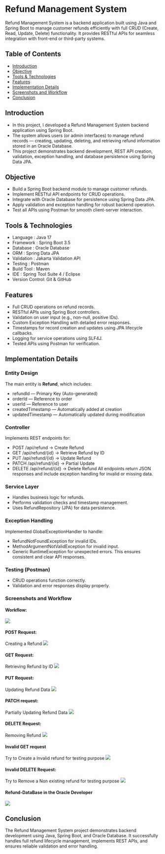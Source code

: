 # Refund Management System
Refund Management System is a backend application built using Java and Spring Boot to manage customer refunds efficiently with full CRUD (Create, Read, Update, Delete) functionality. It provides RESTful APIs for seamless integration with front-end or third-party systems.

## Table of Contents

- [Introduction](#Introduction)
- [Objective](#Objective)
- [Tools & Technologies](#Tools-&-Technologies)
- [Features](#Features)
- [Implementation Details](#Implementation-Details)
- [Screenshots and Workflow](#Screenshots-and-Workflow)
- [Conclusion](#Conclusion)

## Introduction
- In this project, I developed a Refund Management System backend application using Spring Boot.
- The system allows users (or admin interfaces) to manage refund records — creating, updating, deleting, and retrieving refund information stored in an Oracle Database.
- This project demonstrates backend development, REST API creation, validation, exception handling, and database persistence using Spring Data JPA.

## Objective
- Build a Spring Boot backend module to manage customer refunds.
- Implement RESTful API endpoints for CRUD operations.
- Integrate with Oracle Database for persistence using Spring Data JPA.
- Apply validation and exception handling for robust backend operation.
- Test all APIs using Postman for smooth client-server interaction.

## Tools & Technologies
- Language       : Java 17
- Framework      : Spring Boot 3.5
- Database       : Oracle Database
- ORM            : Spring Data JPA
- Validation     : Jakarta Validation API
- Testing        : Postman
- Build Tool     : Maven
- IDE            : Spring Tool Suite 4 / Eclipse
- Version Control: Git & GitHub

## Features
- Full CRUD operations on refund records.
- RESTful APIs using Spring Boot controllers.
- Validation on user input (e.g., non-null, positive IDs).
- Custom Exception Handling with detailed error responses.
- Timestamps for record creation and updates using JPA lifecycle callbacks.
- Logging for service operations using SLF4J.
- Tested APIs using Postman for verification.

## Implementation Details
### Entity Design
The main entity is **Refund**, which includes:
- refundId — Primary Key (Auto-generated)
- orderId — Reference to order
- userId — Reference to user
- createdTimestamp — Automatically added at creation
- updatedTimestamp — Automatically updated during modification

### Controller
Implements REST endpoints for:
- POST /api/refund → Create Refund
- GET /api/refund/{id} → Retrieve Refund by ID
- PUT /api/refund/{id} → Update Refund
- PATCH /api/refund/{id} → Partial Update
- DELETE /api/refund/{id} → Delete Refund
All endpoints return JSON responses and include exception handling for invalid or missing data.

### Service Layer
- Handles business logic for refunds.
- Performs validation checks and timestamp management.
- Uses RefundRepository (JPA) for data persistence.

### Exception Handling
Implemented GlobalExceptionHandler to handle:
- RefundNotFoundException for invalid IDs.
- MethodArgumentNotValidException for invalid input.
- Generic RuntimeException for unexpected errors.
This ensures consistent and clear API responses.

### Testing (Postman)
- CRUD operations function correctly.
- Validation and error responses display properly.

### Screenshots and Workflow
#### Workflow:
![](https://github.com/Sudharshan2024/Virtual-Art-Gallery/blob/24d4a947d0f76dacd63154d3afc349a9019d3a13/WorkFlow.jpg)
#### POST Request:
Creating a Refund
![](https://github.com/Sudharshan2024/Refund-Management-System/blob/main/Images/Creating-A-refund.jpg)
#### GET Request:
Retrieving Refund by ID
![](https://github.com/Sudharshan2024/Refund-Management-System/blob/main/Images/Retrieving-A-Refund.jpg)
#### PUT Request:
Updating Refund Data
![](https://github.com/Sudharshan2024/Refund-Management-System/blob/main/Images/Updating-A-Refund.jpg)
#### PATCH request:
Partially Updating Refund Data
![](https://github.com/Sudharshan2024/Refund-Management-System/blob/main/Images/Partiallly-Updating-A-Refund.jpg)
#### DELETE Request:
Removing Refund
![](https://github.com/Sudharshan2024/Refund-Management-System/blob/main/Images/Removing-A-Refund.jpg)
#### Invalid GET request
Try to Create a Invalid refund for testing purpose
![](https://github.com/Sudharshan2024/Refund-Management-System/blob/main/Images/Creating-A-Invalid-refund-ID.jpg)
#### Invalid DELETE Request:
Try to Remove a Non existing refund for testing purpose
![](https://github.com/Sudharshan2024/Refund-Management-System/blob/main/Images/Removing-A-Non-Existing-Refund-ID.jpg)
#### Refund-DataBase in the Oracle Developer
![](https://github.com/Sudharshan2024/Refund-Management-System/blob/main/Images/refund-Database.jpg)

## Conclusion
The Refund Management System project demonstrates backend development using Java, Spring Boot, and Oracle Database.
It successfully handles full refund lifecycle management, implements REST APIs, and ensures reliable validation and error handling.
